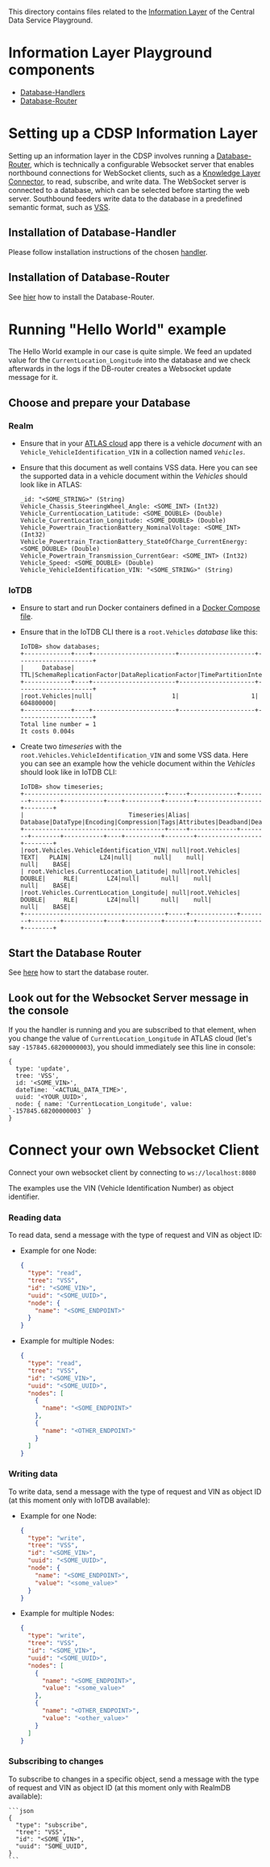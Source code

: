 This directory contains files related to the [Information Layer](https://en.wikipedia.org/wiki/DIKW_pyramid) of the Central Data Service Playground.

# Information Layer Playground components
   - [Database-Handlers](./handlers)
   - [Database-Router](./router)

# Setting up a CDSP Information Layer
Setting up an information layer in the CDSP involves running a [Database-Router](./router), which is technically a configurable Websocket server that enables northbound connections for WebSocket clients, such as a [Knowledge Layer Connector](../knowledge-layer/README.md), to read, subscribe, and write data. The WebSocket server is connected to a database, which can be selected before starting the web server. Southbound feeders write data to the database in a predefined semantic format, such as [VSS](https://github.com/COVESA/vehicle_signal_specification).  

## Installation of Database-Handler

Please follow installation instructions of the chosen [handler](./handlers/).
 
## Installation of Database-Router
See [hier](./router/README.md#Install) how to install the Database-Router.

# Running "Hello World" example

The Hello World example in our case is quite simple. We feed an updated value for the `CurrentLocation_Longitude` into the database and we check afterwards in the logs if the DB-router creates a Websocket update message for it.

## Choose and prepare your Database

### Realm
- Ensure that in your [ATLAS cloud](https://cloud.mongodb.com/) app there is a vehicle *document* with an `Vehicle_VehicleIdentification_VIN` in a collection named *`Vehicles`*.
- Ensure that this document as well contains VSS data. Here you can see the supported data in a vehicle document within the *Vehicles* should look like in ATLAS:

  ```  
  _id: "<SOME_STRING>" (String)
  Vehicle_Chassis_SteeringWheel_Angle: <SOME_INT> (Int32)
  Vehicle_CurrentLocation_Latitude: <SOME_DOUBLE> (Double)
  Vehicle_CurrentLocation_Longitude: <SOME_DOUBLE> (Double)
  Vehicle_Powertrain_TractionBattery_NominalVoltage: <SOME_INT> (Int32)
  Vehicle_Powertrain_TractionBattery_StateOfCharge_CurrentEnergy: <SOME_DOUBLE> (Double)
  Vehicle_Powertrain_Transmission_CurrentGear: <SOME_INT> (Int32)
  Vehicle_Speed: <SOME_DOUBLE> (Double)
  Vehicle_VehicleIdentification_VIN: "<SOME_STRING>" (String)
  ```

### IoTDB
- Ensure to start and run Docker containers defined in a [Docker Compose file](/docker/).
- Ensure that in the IoTDB CLI there is a `root.Vehicles` *database* like this: 

  ``` 
  IoTDB> show databases;
  +-------------+----+-----------------------+---------------------+---------------------+
  |     Database| TTL|SchemaReplicationFactor|DataReplicationFactor|TimePartitionInterval|
  +-------------+----+-----------------------+---------------------+---------------------+
  |root.Vehicles|null|                      1|                    1|            604800000|
  +-------------+----+-----------------------+---------------------+---------------------+
  Total line number = 1
  It costs 0.004s
  ```

- Create two *timeseries* with the `root.Vehicles.VehicleIdentification_VIN` and some VSS data. Here you can see an example how the vehicle document within the *Vehicles* should look like in IoTDB CLI:

  ```
  IoTDB> show timeseries;
  +---------------------------------------+-----+-------------+--------+--------+-----------+----+----------+--------+------------------+--------+
  |                             Timeseries|Alias|     Database|DataType|Encoding|Compression|Tags|Attributes|Deadband|DeadbandParameters|ViewType|
  +---------------------------------------+-----+-------------+--------+--------+-----------+----+----------+--------+------------------+--------+
  |root.Vehicles.VehicleIdentification_VIN| null|root.Vehicles|    TEXT|   PLAIN|        LZ4|null|      null|    null|              null|    BASE|
  | root.Vehicles.CurrentLocation_Latitude| null|root.Vehicles|  DOUBLE|     RLE|        LZ4|null|      null|    null|              null|    BASE|
  |root.Vehicles.CurrentLocation_Longitude| null|root.Vehicles|  DOUBLE|     RLE|        LZ4|null|      null|    null|              null|    BASE|
  +---------------------------------------+-----+-------------+--------+--------+-----------+----+----------+--------+------------------+--------+
  ```
 
## Start the Database Router

See [here](./router/README.md#Run) how to start the database router.

## Look out for the Websocket Server message in the console
If you the handler is running and you are subscribed to that element, when you change the value of `CurrentLocation_Longitude` in ATLAS cloud (let's say `-157845.68200000003`), you should immediately see this line in console:

```
{
  type: 'update',
  tree: 'VSS',
  id: '<SOME_VIN>',
  dateTime: '<ACTUAL_DATA_TIME>',
  uuid: '<YOUR_UUID>',
  node: { name: 'CurrentLocation_Longitude', value: `-157845.68200000003` }
}
```

# Connect your own Websocket Client
Connect your own websocket client by connecting to `ws://localhost:8080`

The examples use the VIN (Vehicle Identification Number) as object identifier.

### Reading data

To read data, send a message with the type of request and VIN as object ID:

  * Example for one Node:
    ```json
    {
      "type": "read",
      "tree": "VSS",
      "id": "<SOME_VIN>",
      "uuid": "<SOME_UUID>",
      "node": {
        "name": "<SOME_ENDPOINT>"
      }
    }
    ```
  * Example for multiple Nodes:
    ```json
    {
      "type": "read",
      "tree": "VSS",
      "id": "<SOME_VIN>",
      "uuid": "<SOME_UUID>",
      "nodes": [
        {
          "name": "<SOME_ENDPOINT>"
        },
        {
          "name": "<OTHER_ENDPOINT>"
        }
      ]
    }
    ```

### Writing data

To write data, send a message with the type of request and VIN as object ID (at this moment only with IoTDB available):

  * Example for one Node:
    ```json
    {
      "type": "write",
      "tree": "VSS",
      "id": "<SOME_VIN>",
      "uuid": "<SOME_UUID>",
      "node": {
        "name": "<SOME_ENDPOINT>",
        "value": "<some_value>"
      }
    }
    ```
  * Example for multiple Nodes:
    ```json
    {
      "type": "write",
      "tree": "VSS",
      "id": "<SOME_VIN>",
      "uuid": "<SOME_UUID>",
      "nodes": [
        {
          "name": "<SOME_ENDPOINT>",
          "value": "<some_value>"
        },
        {
          "name": "<OTHER_ENDPOINT>",
          "value": "<other_value>"
        }
      ]
    }
    ```
### Subscribing to changes

To subscribe to changes in a specific object, send a message with the type of request and VIN as object ID (at this moment only with RealmDB available):

    ```json
    {
      "type": "subscribe",
      "tree": "VSS",
      "id": "<SOME_VIN>",
      "uuid": "SOME_UUID",
    }
    ```
    
